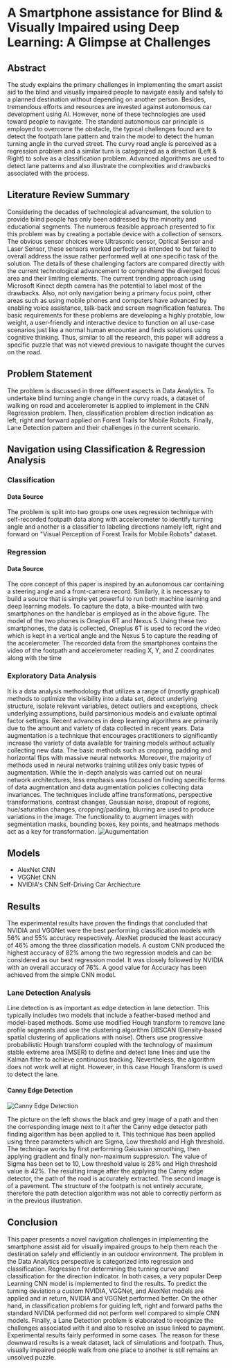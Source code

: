 # A Smartphone assistance for Blind & Visually Impaired using Deep Learning: A Glimpse at Challenges

## Abstract
The study explains the primary challenges in implementing the smart assist aid to the blind and visually
impaired people to navigate easily and safely to a planned destination without depending on another person.
Besides, tremendous efforts and resources are invested against autonomous car development using AI.
However, none of these technologies are used toward people to navigate. The standard autonomous car
principle is employed to overcome the obstacle, the typical challenges found are to detect the footpath lane
pattern and train the model to detect the human turning angle in the curved street. The curvy road angle is
perceived as a regression problem and a similar turn is categorized as a direction (Left & Right) to solve as a
classification problem. Advanced algorithms are used to detect lane patterns and also illustrate the
complexities and drawbacks associated with the process.

## Literature Review Summary
Considering the decades of technological advancement, the solution to provide blind people has only been
addressed by the minority and educational segments. The numerous feasible approach presented to fix this
problem was by creating a portable device with a collection of sensors. The obvious sensor choices were
Ultrasonic sensor, Optical Sensor and Laser Sensor, these sensors worked perfectly as intended to but failed
to overall address the issue rather performed well at one specific task of the solution. The details of these
challenging factors are compared directly with the current technological advancement to comprehend the
diverged focus area and their limiting elements. The current trending approach using Microsoft Kinect depth
camera has the potential to label most of the drawbacks. Also, not only navigation being a primary focus point,
other areas such as using mobile phones and computers have advanced by enabling voice assistance, talk-back
and screen magnification features. The basic requirements for these problems are developing a highly protable,
low weight, a user-friendly and interactive device to function on all use-case scenarios just like a normal
human encounter and finds solutions using cognitive thinking. Thus, similar to all the research, this paper will
address a specific puzzle that was not viewed previous to navigate thought the curves on the road.

## Problem Statement
The problem is discussed in three different aspects in Data Analytics. To undertake blind turning angle change
in the curvy roads, a dataset of walking on road and accelerometer is applied to implement in the CNN
Regression problem. Then, classification problem direction indication as left, right and forward applied on
Forest Trails for Mobile Robots. Finally, Lane Detection pattern and their challenges in the current scenario.

## Navigation using Classification & Regression Analysis
### Classification
#### Data Source
The problem is split into two groups one uses regression technique with self-recorded footpath data along with
accelerometer to identify turning angle and another is a classifier to labeling directions namely left, right and
forward on "Visual Perception of Forest Trails for Mobile Robots" dataset.
### Regression
#### Data Source 
The core concept of this paper is inspired by an autonomous car containing a steering angle and a front-camera
record. Similarly, it is necessary to build a source that is simple yet powerful to run both machine learning and
deep learning models. To capture the data, a bike-mounted with two smartphones on the handlebar is employed
as in the above figure. The model of the two phones is Oneplus 6T and Nexus 5. Using these two smartphones,
the data is collected, Oneplus 6T is used to record the video which is kept in a vertical angle and the Nexus 5
to capture the reading of the accelerometer. The recorded data from the smartphones contains the video of the
footpath and accelerometer reading X, Y, and Z coordinates along with the time

### Exploratory Data Analysis
It is a data analysis methodology that utilizes a range of (mostly graphical) methods to optimize the visibility
into a data set, detect underlying structure, isolate relevant variables, detect outliers and exceptions, check
underlying assumptions, build parsimonious models and evaluate optimal factor settings.
Recent advances in deep learning algorithms are primarily due to the amount and variety of data collected in
recent years. Data augmentation is a technique that encourages practitioners to significantly increase the
variety of data available for training models without actually collecting new data. The basic methods such as
cropping, padding and horizontal flips with massive neural networks. Moreover, the majority of methods used
in neural networks training utilizes only basic types of augmentation. While the in-depth analysis was carried
out on neural network architectures, less emphasis was focused on finding specific forms of data augmentation
and data augmentation policies collecting data invariances. The techniques include affine transformations,
perspective transformations, contrast changes, Gaussian noise, dropout of regions, hue/saturation changes,
cropping/padding, blurring are used to produce variations in the image. The functionality to augment images
with segmentation masks, bounding boxes, key points, and heatmaps methods act as a key for transformation.
![Augumentation](https://github.com/jshankarrepo/A-Smartphone-Assistance-for-Blind-Visually-Impaired-using-Deep-Learning/blob/master/augumentation.png "augumentation.png")

## Models 
- AlexNet CNN 
- VGGNet CNN
- NVIDIA's CNN Self-Driving Car Archiecture

## Results
The experimental results have proven the findings that concluded that NVIDIA and VGGNet were the best
performing classification models with 56% and 55% accuracy respectively. AlexNet produced the least
accuracy of 46% among the three classification models. A custom CNN produced the highest accuracy of
82% among the two regression models and can be considered as our best regression model. It was closely
followed by NVIDIA with an overall accuracy of 76%. A good value for Accuracy has been achieved from
the simple CNN model.

### Lane Detection Analysis
Line detection is as important as edge detection in lane detection. This typically includes two models that
include a feather-based method and model-based methods. Some use modified Hough transform to remove
lane profile segments and use the clustering algorithm DBSCAN (Density-based spatial clustering of
applications with noise). Others use progressive probabilistic Hough transform coupled with the technology
of maximum stable extreme area (MSER) to define and detect lane lines and use the Kalman filter to achieve
continuous tracking. Nevertheless, the algorithm does not work well at night. However, in this case Hough
Transform is used to detect the lane.

#### Canny Edge Detection
![Canny Edge Detection](https://github.com/jshankarrepo/A-Smartphone-Assistance-for-Blind-Visually-Impaired-using-Deep-Learning/blob/master/canny_edge_detector.png "canny_edge_detector.png")

The picture on the left shows the black and grey image of a path and then the corresponding image next to it
after the Canny edge detector path finding algorithm has been applied to it. This technique has been applied
using three parameters which are Sigma, Low threshold and High threshold. The technique works by first
performing Gaiussian smoothing, then applying gradient and finally non-maximum suppression. The value of Sigma has been set to 10, Low threshold value is 28% and High threshold value is 42%. The resulting
image after the applying the Canny edge detector, the path of the road is accurately extracted. The second
image is of a pavement. The structure of the footpath is not entirely accurate, therefore the path detection
algorithm was not able to correctly perform as in the previous illustration.

## Conclusion
This paper presents a novel navigation challenges in implementing the smartphone assist aid for visually
impaired groups to help them reach the destination safely and efficiently in an outdoor environment. The
problem in the Data Analytics perspective is categorized into regression and classification. Regression for
determining the turning curve and classification for the direction indicator. In both cases, a very popular Deep
Learning CNN model is implemented to find the results. To predict the turning deviation a custom NVIDIA,
VGGNet, and AlexNet models are applied and in return, NVIDIA and VGGNet performed better. On the other
hand, in classification problems for guiding left, right and forward paths the standard NVIDIA performed did
not perform well compared to simple CNN models. Finally, a Lane Detection problem is elaborated to
recognize the challenges associated with it and also to resolve an issue linked to payment. Experimental results
fairly performed in some cases. The reason for these downward results is a weak dataset, lack of simulations
and footpath. Thus, visually impaired people walk from one place to another is still remains an unsolved
puzzle.







